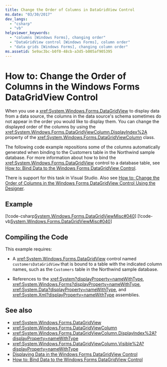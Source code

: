 ```yaml
---
title: Change the Order of Columns in DataGridView Control
ms.date: "03/30/2017"
dev_langs: 
  - "csharp"
  - "vb"
helpviewer_keywords: 
  - "columns [Windows Forms], changing order"
  - "DataGridView control [Windows Forms], column order"
  - "data grids [Windows Forms], changing column order"
ms.assetid: 5e9ac3bc-b0f0-48cb-a3d5-b005af905395
---
```

# How to: Change the Order of Columns in the Windows Forms DataGridView Control
When you use a <xref:System.Windows.Forms.DataGridView> to display data from a data source, the columns in the data source's schema sometimes do not appear in the order you would like to display them. You can change the displayed order of the columns by using the <xref:System.Windows.Forms.DataGridViewColumn.DisplayIndex%2A> property of the <xref:System.Windows.Forms.DataGridViewColumn> class.  
  
 The following code example repositions some of the columns automatically generated when binding to the Customers table in the Northwind sample database. For more information about how to bind the <xref:System.Windows.Forms.DataGridView> control to a database table, see [How to: Bind Data to the Windows Forms DataGridView Control](how-to-bind-data-to-the-windows-forms-datagridview-control.md).  
  
 There is support for this task in Visual Studio.  Also see [How to: Change the Order of Columns in the Windows Forms DataGridView Control Using the Designer](change-the-order-of-columns-in-the-datagrid-using-the-designer.md).  
  
## Example  
 [!code-csharp[System.Windows.Forms.DataGridViewMisc#040](~/samples/snippets/csharp/VS_Snippets_Winforms/System.Windows.Forms.DataGridViewMisc/CS/datagridviewmisc.cs#040)]
 [!code-vb[System.Windows.Forms.DataGridViewMisc#040](~/samples/snippets/visualbasic/VS_Snippets_Winforms/System.Windows.Forms.DataGridViewMisc/VB/datagridviewmisc.vb#040)]  
  
## Compiling the Code  
 This example requires:  
  
- A <xref:System.Windows.Forms.DataGridView> control named `customersDataGridView` that is bound to a table with the indicated column names, such as the `Customers` table in the Northwind sample database.  
  
- References to the <xref:System?displayProperty=nameWithType>, <xref:System.Windows.Forms?displayProperty=nameWithType>, <xref:System.Data?displayProperty=nameWithType>, and <xref:System.Xml?displayProperty=nameWithType> assemblies.  
  
## See also

- <xref:System.Windows.Forms.DataGridView>
- <xref:System.Windows.Forms.DataGridViewColumn>
- <xref:System.Windows.Forms.DataGridViewColumn.DisplayIndex%2A?displayProperty=nameWithType>
- <xref:System.Windows.Forms.DataGridViewColumn.Visible%2A?displayProperty=nameWithType>
- [Displaying Data in the Windows Forms DataGridView Control](displaying-data-in-the-windows-forms-datagridview-control.md)
- [How to: Bind Data to the Windows Forms DataGridView Control](how-to-bind-data-to-the-windows-forms-datagridview-control.md)
